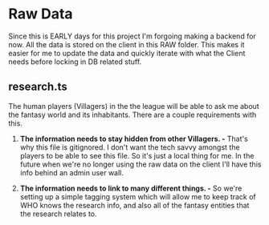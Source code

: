 # Raw Data
Since this is EARLY days for this project I'm forgoing making a backend for now. All the data is stored on the client in this RAW folder. This makes it easier for me to update the data and quickly iterate with what the Client needs before locking in DB related stuff.

## research.ts
The human players (Villagers) in the the league will be able to ask me about the fantasy world and its inhabitants. There are a couple requirements with this.

1. **The information needs to stay hidden from other Villagers. -** That's why this file is gitignored. I don't want the tech savvy amongst the players to be able to see this file. So it's just a local thing for me. In the future when we're no longer using the raw data on the client I'll have this info behind an admin user wall.

2. **The information needs to link to many different things. -** So we're setting up a simple tagging system which will allow me to keep track of WHO knows the research info, and also all of the fantasy entities that the research relates to.